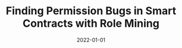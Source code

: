 ---
title: "Finding Permission Bugs in Smart Contracts with Role Mining"
collection: publications
permalink: /publication/2022-01-01-Finding-Permission-Bugs-in-Smart-Contracts-with-Role-Mining
date: 2022-01-01
venue: 'In the proceedings of Proceedings of The ACM SIGSOFT International Symposium on Software Testing and Analysis (ISSTA)'
paperurl: 'https://personal.ntu.edu.sg/yi_li/files/Liu2022FPB.pdf'
citation: ' Ye Liu,  Yi Li,  Shang-Wei Lin,  Cyrille Artho, &quot;Finding Permission Bugs in Smart Contracts with Role Mining.&quot; In the proceedings of Proceedings of The ACM SIGSOFT International Symposium on Software Testing and Analysis (ISSTA), 2022.'
---